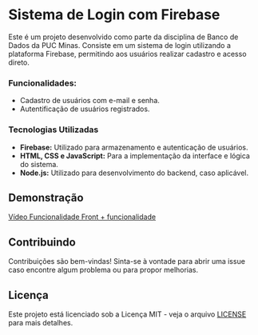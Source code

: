 # Sistema de Login com Firebase

Este é um projeto desenvolvido como parte da disciplina de Banco de Dados da PUC Minas. Consiste em um sistema de login utilizando a plataforma Firebase, permitindo aos usuários realizar cadastro e acesso direto.

### Funcionalidades: 
- Cadastro de usuários com e-mail e senha.
- Autentificação de usuários registrados.

### Tecnologias Utilizadas

- **Firebase:** Utilizado para armazenamento e autenticação de usuários.
- **HTML, CSS e JavaScript:** Para a implementação da interface e lógica do sistema.
- **Node.js:** Utilizado para desenvolvimento do backend, caso aplicável.

## Demonstração

[Vídeo Funcionalidade Front + funcionalidade](//Videos%20de%20funcionalidade/Front%20+%20funcionalidade.mkv)

## Contribuindo

Contribuições são bem-vindas! Sinta-se à vontade para abrir uma issue caso encontre algum problema ou para propor melhorias.

## Licença

Este projeto está licenciado sob a Licença MIT - veja o arquivo [LICENSE](LICENSE) para mais detalhes.





